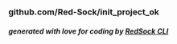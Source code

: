 ### github.com/Red-Sock/init_project_ok

##### generated with love for coding by [RedSock CLI](https://github.com/Red-Sock/rscli)